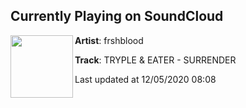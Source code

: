 ## Currently Playing on SoundCloud

[<img align="left" width="100" src="https://i1.sndcdn.com/artworks-CHfniwc25lLwkDID-T0odbw-t50x50.jpg">](https://soundcloud.com/frshblood/tryple-eater-surrender?in=the_tryple/sets/surrender-w-eater)

**Artist**: frshblood 

**Track**: TRYPLE & EATER - SURRENDER

Last updated at 12/05/2020 08:08
